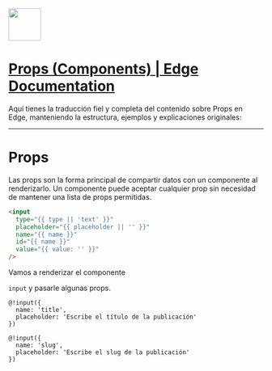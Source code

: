 <img src="https://r2cdn.perplexity.ai/pplx-full-logo-primary-dark%402x.png" style="height:64px;margin-right:32px"/>

# [Props (Components) | Edge Documentation](https://edgejs.dev/docs/components/props)

Aquí tienes la traducción fiel y completa del contenido sobre Props en Edge, manteniendo la estructura, ejemplos y explicaciones originales:

***

# Props

Las props son la forma principal de compartir datos con un componente al renderizarlo. Un componente puede aceptar cualquier prop sin necesidad de mantener una lista de props permitidas.

```html
<input
  type="{{ type || 'text' }}"
  placeholder="{{ placeholder || '' }}"
  name="{{ name }}"
  id="{{ name }}"
  value="{{ value: '' }}"
/>
```

Vamos a renderizar el componente

`input` y pasarle algunas props.

```edge
@!input({
  name: 'title',
  placeholder: 'Escribe el título de la publicación'
})

@!input({
  name: 'slug',
  placeholder: 'Escribe el slug de la publicación'
})
```


## Serializando props a atributos HTML

Ahora mismo, estamos vinculando manualmente las props a los atributos HTML en el elemento

`input`. Este método no escala porque tendríamos que agregar soporte explícitamente para cada atributo HTML.

Puedes usar el objeto

`$props` para serializar todas las props a atributos HTML usando el método

`toAttrs`. Todas las props serán serializadas a una cadena y aplicadas al elemento

`input` en el siguiente ejemplo.

```html
<input {{ $props.toAttrs() }} />
```

Vamos un paso más allá y asignamos clases de estilo predeterminadas a nuestro input usando el método

`.merge`. Si pasas clases adicionales al usar el componente, se fusionarán con las clases predeterminadas.

```html
<input {{
  $props.merge({ class: ['input'] }).toAttrs()
}} />
```

| Input | Output |
| :-- | :-- |
| `<input {{ $props.merge({ class: ['input'] }).toAttrs() }} />` | `<input class="input" ... />` |
| `<input {{ $props.merge({ class: ['input', 'large'] }).toAttrs() }} />` | `<input class="input large" ... />` |

### Removiendo clases existentes

La serialización de props no ofrece una API incorporada para eliminar clases existentes usando el método

`merge`. Sin embargo, puedes usar una prop adicional que alguien puede pasar para ignorar las clases existentes.

```html
<input {{
  $props
    .mergeUnless(removeExistingStyles, { class: ['input'] })
    .except(['removeExistingStyles'])
    .toAttrs()
}} />
```

Las clases por defecto se aplicarán a menos que pases la prop

`removeExistingStyles` al renderizar el componente.

```edge
@!input({
  removeExistingStyles: true,
  class: ['flex', 'mt-2', 'mb-4', 'border']
})
```


***

## API de Props

A continuación, la lista de métodos disponibles en el objeto

`$props`.

### has

Verifica si existe una determinada prop.

```edge
{{ $props.has('text') }}
```


### get

Obtiene el valor de una determinada prop.

```edge
{{ $props.get('text') }}
```


### only

Obtiene un nuevo objeto de props solo con las claves mencionadas.

```edge
{{ $props.only(['text', 'class']).get('text') }}
```


### except

Obtiene un nuevo objeto de props excepto las claves mencionadas.

```edge
{{ $props.except(['text', 'size']) }}
```


### merge / mergeIf / mergeUnless

Fusiona propiedades personalizadas con los valores de props. Los valores de props tienen prioridad sobre las propiedades personalizadas.

En el siguiente ejemplo, el valor de la propiedad

`type` será

`text` a menos que se proporcione un valor explícito al renderizar el componente.

```html
<button {{ $props.merge({ type: 'text' }).toAttrs() }}>
</button>
```

```edge
@!component('components/button', { type: 'reset' })
```

Salida HTML

```html
<button type="reset">
</button>
```


***

Listo para generar el archivo descargable cuando lo solicites.
<span style="display:none">[^1]</span>

<div style="text-align: center">⁂</div>

[^1]: https://edgejs.dev/docs/components/props

